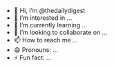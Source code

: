 - 👋 Hi, I’m @thedailydigest
- 👀 I’m interested in ...
- 🌱 I’m currently learning ...
- 💞️ I’m looking to collaborate on ...
- 📫 How to reach me ...
- 😄 Pronouns: ...
- ⚡ Fun fact: ...

<!---
thedailydigest/thedailydigest is a ✨ special ✨ repository because its `README.md` (this file) appears on your GitHub profile.
You can click the Preview link to take a look at your changes.
--->
